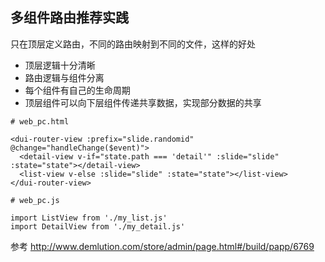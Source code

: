 
## 多组件路由推荐实践

只在顶层定义路由，不同的路由映射到不同的文件，这样的好处

- 顶层逻辑十分清晰
- 路由逻辑与组件分离
- 每个组件有自己的生命周期
- 顶层组件可以向下层组件传递共享数据，实现部分数据的共享

```
# web_pc.html

<dui-router-view :prefix="slide.randomid" @change="handleChange($event)">
  <detail-view v-if="state.path === 'detail'" :slide="slide" :state="state"></detail-view>
  <list-view v-else :slide="slide" :state="state"></list-view>
</dui-router-view>
```

```
# web_pc.js

import ListView from './my_list.js'
import DetailView from './my_detail.js'
```

参考 http://www.demlution.com/store/admin/page.html#/build/papp/6769
